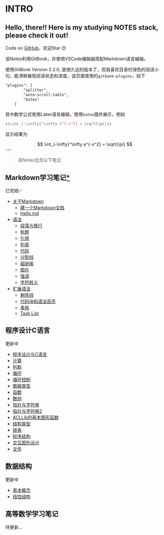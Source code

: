 <!--
 * @Date: 2020-07-04 17:40:56
 * @Author: Dai Zhechen
 * @Github: https://github.com/zhechendai
 * @LastEditTime: 2020-07-20 16:54:58
 * @Copyright ©️ 2020 Dai Zhechen. All Rights Reserved.
--> 
INTRO
====

Hello, there!! Here is my studying NOTES stack, please check it out!
----

Code on [GitHub](https://github.com/zhechendai/Notebook)，欢迎Star 😊

该Notes利用GitBook，并使用VSCode编辑器搭配Markdown语言编辑。

使用GitBook Version 2.2.0, 是很久远的版本了，但我喜欢目录栏绿色的阅读小勾，能清晰展现阅读状态和进度，该页面使用的`gitbook-plugins`，如下

```markdown
"plugins": [
        "splitter",
        "auto-scroll-table",
        "katex"
    ]
```
其中数学公式使用Latex语言编辑，使用`katex`插件展示，例如

```latex
$$\int_{-\infty}^\infty e^{-x^2} = \sqrt{\pi}$$
```

显示结果为
<center>
$$
\int_{-\infty}^\infty e^{-x^2} = \sqrt{\pi}
$$
</center>
---

>该Notes包含以下笔记

Markdown学习笔记[*](markdown_study_notes/abstr.html)
----

已完结✅

* [关于Markdown](markdown_study_notes/ch1/intro1.html)
    - [建一个Markdown文档](markdown_study_notes/ch1/sec1.html)
    - [Hello.md](markdown_study_notes/ch1/sec2.html)
* [语法](markdown_study_notes/ch2/intro2.html)
    - [段落与换行](markdown_study_notes/ch2/sec1.html)
    - [标题](markdown_study_notes/ch2/sec2.html)
    - [引用](markdown_study_notes/ch2/sec3.html)
    - [列表](markdown_study_notes/ch2/sec4.html)
    - [代码](markdown_study_notes/ch2/sec5.html)
    - [分割线](markdown_study_notes/ch2/sec6.html)
    - [超链接](markdown_study_notes/ch2/sec7.html)
    - [图片](markdown_study_notes/ch2/sec8.html)
    - [强调](markdown_study_notes/ch2/sec9.html)
    - [字符转义](markdown_study_notes/ch2/sec10.html)
* [扩展语法](markdown_study_notes/ch3/intro3.html)
    - [删除线](markdown_study_notes/ch3/sec1.html)
    - [代码块和语法高亮](markdown_study_notes/ch3/sec2.html)
    - [表格](markdown_study_notes/ch3/sec3.html)
    - [Task List](markdown_study_notes/ch3/sec4.html)

程序设计C语言
----

更新中

* [程序设计与C语言](c_programming/week0.html)
* [计算](c_programming/week1.html)
* [判断](c_programming/week2.html)
* [循环](c_programming/week3.html)
* [循环控制](c_programming/week4.html)
* [数据类型](c_programming/week5.html)
* [函数](c_programming/week6.html)
* [数组](c_programming/week7.html)
* [指针与字符串](c_programming/week8.html)
* [指针与字符串2](c_programming/week9.html)
* [ACLLib的基本图形函数](c_programming/week10.html)
* [结构类型](c_programming/week11.html)
* [链表](c_programming/week12.html)
* [程序结构](c_programming/week13.html)
* [交互图形设计](c_programming/week14.html)
* [文件](c_programming/week15.html)


数据结构
----

更新中

* [基本概念](data_structure/ch1.html)
* [线性结构](data_structure/ch2.html)
  
高等数学学习笔记
----

待更新...






